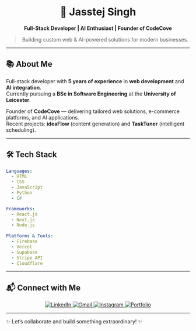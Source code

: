 <div align="center">

# 🌟 Jasstej Singh  
**Full-Stack Developer | AI Enthusiast | Founder of CodeCove**  

> Building custom web & AI-powered solutions for modern businesses.

</div>

---

## 📚 About Me  

Full-stack developer with **5 years of experience** in **web development** and **AI integration**.  
Currently pursuing a **BSc in Software Engineering** at the **University of Leicester**.

Founder of **CodeCove** — delivering tailored web solutions, e-commerce platforms, and AI applications.  
Recent projects: **ideaFlow** (content generation) and **TaskTuner** (intelligent scheduling).

---

## 🛠️ Tech Stack  

```yaml
Languages: 
  - HTML  
  - CSS  
  - JavaScript  
  - Python  
  - C#  

Frameworks: 
  - React.js  
  - Next.js  
  - Node.js
  
Platforms & Tools: 
  - Firebase  
  - Vercel  
  - Supabase  
  - Stripe API  
  - Cloudflare
```

---

## 📬 Connect with Me  

<p align="center">
  <a href="https://linkedin.com/in/jainesh-singh-page" target="_blank">
    <img src="https://img.shields.io/badge/LinkedIn-0077B5?style=for-the-badge&logo=linkedin&logoColor=white" alt="LinkedIn" />
  </a>
  <a href="mailto:jass150505@gmail.com" target="_blank">
    <img src="https://img.shields.io/badge/Gmail-D14836?style=for-the-badge&logo=gmail&logoColor=white" alt="Gmail" />
  </a>
  <a href="https://instagram.com/_jasstej_" target="_blank">
    <img src="https://img.shields.io/badge/Instagram-E4405F?style=for-the-badge&logo=instagram&logoColor=white" alt="Instagram" />
  </a>
  <a href="https://j-singh.net" target="_blank">
    <img src="https://img.shields.io/badge/Portfolio-FF5722?style=for-the-badge&logo=web&logoColor=white" alt="Portfolio" />
  </a>
</p>

---

✨ Let’s collaborate and build something extraordinary! ✨
